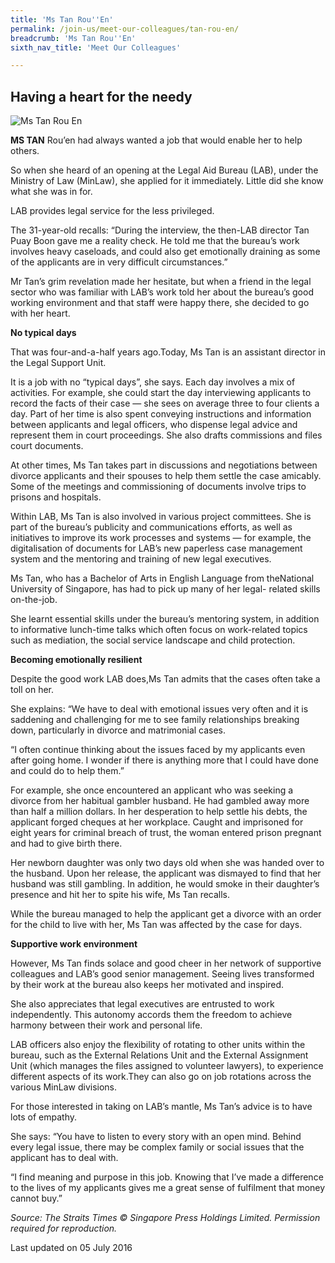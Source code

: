 ```yaml
---
title: 'Ms Tan Rou''En'
permalink: /join-us/meet-our-colleagues/tan-rou-en/
breadcrumb: 'Ms Tan Rou''En'
sixth_nav_title: 'Meet Our Colleagues'

---
```



<style>
  .image {width: 200px;}
  .image img {max-width: 100%;}
</style>

Having a heart for the needy
---

<div class="image"><img src="/images/1467709579904.jpg/" title="Ms Tan Rou En" alt="Ms Tan Rou En"></div>

**MS TAN** Rou’en had always wanted a job that would enable her to help others.

So when she heard of an opening at the Legal Aid Bureau (LAB), under the Ministry of Law (MinLaw), she applied for it immediately. Little did she know what she was in for.

LAB provides legal service for the less privileged.

The 31-year-old recalls: “During the interview, the then-LAB director Tan Puay Boon gave me a reality check. He told me that the bureau’s work involves heavy caseloads, and could also get emotionally draining as some of the applicants are in very difficult circumstances.”

Mr Tan’s grim revelation made her hesitate, but when a friend in the legal sector who was familiar with LAB’s work told her about the bureau’s good working environment and that staff were happy there, she decided to go with her heart.

**No typical days**

That was four-and-a-half years ago.Today, Ms Tan is an assistant director in the Legal Support Unit.

It is a job with no “typical days”, she says. Each day involves a mix of activities. For example, she could start the day interviewing applicants to record the facts of their case — she sees on average three to four clients a day. Part of her time is also spent conveying instructions and information between applicants and legal officers, who dispense legal advice and represent them in court proceedings. She also drafts commissions and files court documents.

At other times, Ms Tan takes part in discussions and negotiations between divorce applicants and their spouses to help them settle the case amicably. Some of the meetings and commissioning of documents involve trips to prisons and hospitals.

Within LAB, Ms Tan is also involved in various project committees. She is part of the bureau’s publicity and communications efforts, as well as initiatives to improve its work processes and systems — for example, the digitalisation of documents for LAB’s new paperless case management system and the mentoring and training of new legal executives.

Ms Tan, who has a Bachelor of Arts in English Language from theNational University of Singapore, has had to pick up many of her legal- related skills on-the-job.

She learnt essential skills under the bureau’s mentoring system, in addition to informative lunch-time talks which often focus on work-related topics such as mediation, the social service landscape and child protection.

**Becoming emotionally resilient**

Despite the good work LAB does,Ms Tan admits that the cases often take a toll on her.

She explains: “We have to deal with emotional issues very often and it is saddening and challenging for me to see family relationships breaking down, particularly in divorce and matrimonial cases.

“I often continue thinking about the issues faced by my applicants even after going home. I wonder if there is anything more that I could have done and could do to help them.”

For example, she once encountered an applicant who was seeking a divorce from her habitual gambler husband. He had gambled away more than half a million dollars. In her desperation to help settle his debts, the applicant forged cheques at her workplace. Caught and imprisoned for eight years for criminal breach of trust, the woman entered prison pregnant and had to give birth there.

Her newborn daughter was only two days old when she was handed over to the husband. Upon her release, the applicant was dismayed to find that her husband was still gambling. In addition, he would smoke in their daughter’s presence and hit her to spite his wife, Ms Tan recalls.

While the bureau managed to help the applicant get a divorce with an order for the child to live with her, Ms Tan was affected by the case for days.

**Supportive work environment**

However, Ms Tan finds solace and good cheer in her network of supportive colleagues and LAB’s good senior management. Seeing lives transformed by their work at the bureau also keeps her motivated and inspired.

She also appreciates that legal executives are entrusted to work independently. This autonomy accords them the freedom to achieve harmony between their work and personal life.

LAB officers also enjoy the flexibility of rotating to other units within the bureau, such as the External Relations Unit and the External Assignment Unit (which manages the files assigned to volunteer lawyers), to experience different aspects of its work.They can also go on job rotations across the various MinLaw divisions.

For those interested in taking on LAB’s mantle, Ms Tan’s advice is to have lots of empathy.

She says: “You have to listen to every story with an open mind. Behind every legal issue, there may be complex family or social issues that the applicant has to deal with.

“I find meaning and purpose in this job. Knowing that I’ve made a difference to the lives of my applicants gives me a great sense of fulfilment that money cannot buy.”


*Source: The Straits Times © Singapore Press Holdings Limited. Permission required for reproduction.*

<p class="right-side-updated">Last updated on 05 July 2016</p> 
